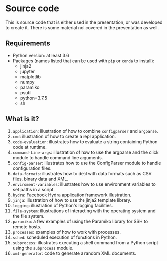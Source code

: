 # Source code

This is source code that is either used in the presentation, or was developed
to create it.  There is some material not covered in the presentation as well.

## Requirements

* Python version: at least 3.6
* Packages (names listed that can be used with `pip` or `conda` to install):
  * jinja2
  * jupyter
  * matplotlib
  * numpy
  * paramiko
  * psutil
  * python=3.7.5
  * sh
  
## What is it?

1. `application`: illustration of how to combine `configparser` and `argparse`.
1. `cmd`: illustration of how to create a repl application.
1. `code-evaluation`: illustrates how to evaluate a string containing
    Python code at runtime.
1. `command-Line-args`: illustration of how to use the argparse and the
    click module to handle command line arguments.
1. `config-parser`: illustrates how to use the ConfigParser module to handle
    configuration files.
1. `data-formats`: illustrates how to deal with data formats such as CSV
    files, binary data and XML.
1. `enviroment-variables`: illustrates how to use environment variables to set paths
   in a script.
1. `hydra`: Facebook Hydra application framework illustration.
1. `jinja`: illustration of how to use the jinja2 template library.
1. `logging`: illustration of Python's logging facilities.
1. `file-system`: illustrations of interacting with the operating system
    and the file system.
1. `paramiko`: a few examples of using the Paramiko library for SSH
    to remote hosts.
1. `processes`: examples of how to work with processes.
1. `sched`: scheduled execution of functions in Python.
1. `subprocess`: illustrates executing a shell command from a Python script
    using the `subprocess` module.
1. `xml-generator`: code to generate a random XML documents.
